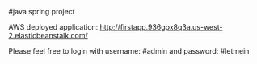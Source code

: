#java spring project

AWS deployed application:
http://firstapp.936gpx8q3a.us-west-2.elasticbeanstalk.com/

Please feel free to login with username: #admin and password: #letmein
